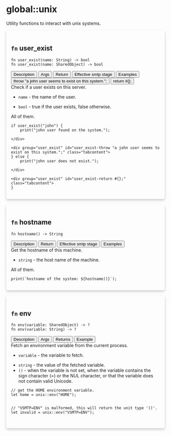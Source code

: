 # global::unix

Utility functions to interact with unix systems.


<div markdown="span" style='box-shadow: 0 4px 8px 0 rgba(0,0,0,0.2); padding: 15px; border-radius: 5px;'>

<h2 class="func-name"> <code>fn</code> user_exist </h2>

```rust,ignore
fn user_exist(name: String) -> bool
fn user_exist(name: SharedObject) -> bool
```

<div class="tab">
    <button
    group="user_exist"
    id="link-user_exist-description"
    class="tablinks active"
    onclick="openTab(event, 'user_exist', 'description')">
        Description
    </button>
    <button
    group="user_exist"
    id="link-user_exist-Args"
    class="tablinks"
    onclick="openTab(event, 'user_exist', 'Args')">
        Args
    </button>
    <button
    group="user_exist"
    id="link-user_exist-Return"
    class="tablinks"
    onclick="openTab(event, 'user_exist', 'Return')">
        Return
    </button>
    <button
    group="user_exist"
    id="link-user_exist-Effective smtp stage"
    class="tablinks"
    onclick="openTab(event, 'user_exist', 'Effective smtp stage')">
        Effective smtp stage
    </button>
    <button
    group="user_exist"
    id="link-user_exist-Examples"
    class="tablinks"
    onclick="openTab(event, 'user_exist', 'Examples')">
        Examples
    </button>
    <button
    group="user_exist"
    id="link-user_exist-throw "a john user seems to exist on this system.";"
    class="tablinks"
    onclick="openTab(event, 'user_exist', 'throw "a john user seems to exist on this system.";')">
        throw "a john user seems to exist on this system.";
    </button>
    <button
    group="user_exist"
    id="link-user_exist-return #{};"
    class="tablinks"
    onclick="openTab(event, 'user_exist', 'return #{};')">
        return #{};
    </button></div>

<div group="user_exist" id="user_exist-description" style="display: block;" markdown="span" class="tabcontent">
Check if a user exists on this server.


</div>

<div group="user_exist" id="user_exist-Args" class="tabcontent">

* `name` - the name of the user.


</div>

<div group="user_exist" id="user_exist-Return" class="tabcontent">

* `bool` - true if the user exists, false otherwise.


</div>

<div group="user_exist" id="user_exist-Effective smtp stage" class="tabcontent">

All of them.


</div>

<div group="user_exist" id="user_exist-Examples" class="tabcontent">

```
if user_exist("john") {
    print("john user found on the system.");

</div>

<div group="user_exist" id="user_exist-throw "a john user seems to exist on this system.";" class="tabcontent">
} else {
    print("john user does not exist.");

</div>

<div group="user_exist" id="user_exist-return #{};" class="tabcontent">
}
```
</div>

</div>
</br>

<div markdown="span" style='box-shadow: 0 4px 8px 0 rgba(0,0,0,0.2); padding: 15px; border-radius: 5px;'>

<h2 class="func-name"> <code>fn</code> hostname </h2>

```rust,ignore
fn hostname() -> String
```

<div class="tab">
    <button
    group="hostname"
    id="link-hostname-description"
    class="tablinks active"
    onclick="openTab(event, 'hostname', 'description')">
        Description
    </button>
    <button
    group="hostname"
    id="link-hostname-Return"
    class="tablinks"
    onclick="openTab(event, 'hostname', 'Return')">
        Return
    </button>
    <button
    group="hostname"
    id="link-hostname-Effective smtp stage"
    class="tablinks"
    onclick="openTab(event, 'hostname', 'Effective smtp stage')">
        Effective smtp stage
    </button>
    <button
    group="hostname"
    id="link-hostname-Examples"
    class="tablinks"
    onclick="openTab(event, 'hostname', 'Examples')">
        Examples
    </button></div>

<div group="hostname" id="hostname-description" style="display: block;" markdown="span" class="tabcontent">
Get the hostname of this machine.


</div>

<div group="hostname" id="hostname-Return" class="tabcontent">

* `string` - the host name of the machine.


</div>

<div group="hostname" id="hostname-Effective smtp stage" class="tabcontent">

All of them.


</div>

<div group="hostname" id="hostname-Examples" class="tabcontent">

```
print(`hostname of the system: ${hostname()}`);
```
</div>

</div>
</br>

<div markdown="span" style='box-shadow: 0 4px 8px 0 rgba(0,0,0,0.2); padding: 15px; border-radius: 5px;'>

<h2 class="func-name"> <code>fn</code> env </h2>

```rust,ignore
fn env(variable: SharedObject) -> ?
fn env(variable: String) -> ?
```

<div class="tab">
    <button
    group="env"
    id="link-env-description"
    class="tablinks active"
    onclick="openTab(event, 'env', 'description')">
        Description
    </button>
    <button
    group="env"
    id="link-env-Args"
    class="tablinks"
    onclick="openTab(event, 'env', 'Args')">
        Args
    </button>
    <button
    group="env"
    id="link-env-Returns"
    class="tablinks"
    onclick="openTab(event, 'env', 'Returns')">
        Returns
    </button>
    <button
    group="env"
    id="link-env-Example"
    class="tablinks"
    onclick="openTab(event, 'env', 'Example')">
        Example
    </button></div>

<div group="env" id="env-description" style="display: block;" markdown="span" class="tabcontent">
Fetch an environment variable from the current process.


</div>

<div group="env" id="env-Args" class="tabcontent">

* `variable` - the variable to fetch.


</div>

<div group="env" id="env-Returns" class="tabcontent">

* `string` - the value of the fetched variable.
* `()`     - when the variable is not set,  when the variable contains the sign character (=) or the NUL character,
or that the variable does not contain valid Unicode.


</div>

<div group="env" id="env-Example" class="tabcontent">

```
// get the HOME environment variable.
let home = unix::env("HOME");


// "VSMTP=ENV" is malformed, this will return the unit type '()'.
let invalid = unix::env("VSMTP=ENV");


```
</div>

</div>
</br>
